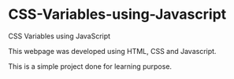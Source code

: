 # CSS-Variables-using-Javascript
CSS Variables using JavaScript




This webpage was developed using HTML, CSS and Javascript.

This is a simple project done for learning purpose.
